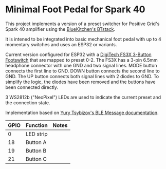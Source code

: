 # Minimal Foot Pedal for Spark 40

This project implements a version of a preset switcher for Positive Grid's Spark 40 amplifier
using the [BlueKitchen's BTstack](https://github.com/bluekitchen/btstack).

It is intened to be integrated into basic mechanical foot pedal with up to 4 momentary switches and uses an ESP32 or variants. 

Current version configured for ESP32 with a [DigiTech FS3X 3-Button Footswitch](https://www.digitech.com/foot-controllers/FS3X+3-Button+Footswitch.html) that are mapped to preset 0-2. The FS3X has a 3-pin 6.5mm headphone connector with one GND and two signal lines. MODE button connects the first line to GND. DOWN button connects the second line to GND. The UP button connects both signal lines with 2 diodes to GND. To simplify the logic, the diodes
have been removed and the buttons have been connected directly.

3 WS2812b ("NeoPixel") LEDs are used to indicate the current preset and the connection state.

Implementation based on [Yury Tsybizov's BLE Message documentation](https://github.com/jrnelson90/tinderboxpedal/blob/master/src/BLE%20message%20format.md).

GPIO | Function  | Notes
-----|-----------|------
0    | LED strip | 
18   | Button A  |
19   | Button B  |  
21   | Button C  |  
